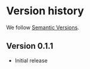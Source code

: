 # Version history

We follow [Semantic Versions](https://semver.org).

## Version 0.1.1

- Initial release
